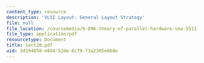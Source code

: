 ```yaml
---
content_type: resource
description: 'VLSI Layout: General Layout Strategy'
file: null
file_location: /coursemedia/6-896-theory-of-parallel-hardware-sma-5511-spring-2004/3d194858e8d452de6cf9f3a2305e668e_lect20.pdf
file_type: application/pdf
resourcetype: Document
title: lect20.pdf
uid: 3d194858-e8d4-52de-6cf9-f3a2305e668e
---
```

